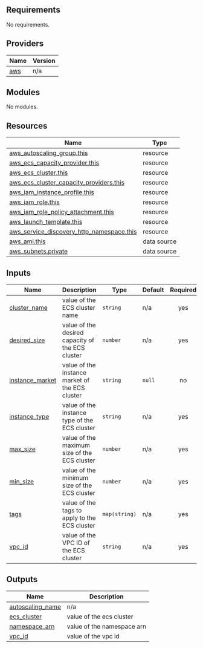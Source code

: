 ## Requirements

No requirements.

## Providers

| Name | Version |
|------|---------|
| <a name="provider_aws"></a> [aws](#provider\_aws) | n/a |

## Modules

No modules.

## Resources

| Name | Type |
|------|------|
| [aws_autoscaling_group.this](https://registry.terraform.io/providers/hashicorp/aws/latest/docs/resources/autoscaling_group) | resource |
| [aws_ecs_capacity_provider.this](https://registry.terraform.io/providers/hashicorp/aws/latest/docs/resources/ecs_capacity_provider) | resource |
| [aws_ecs_cluster.this](https://registry.terraform.io/providers/hashicorp/aws/latest/docs/resources/ecs_cluster) | resource |
| [aws_ecs_cluster_capacity_providers.this](https://registry.terraform.io/providers/hashicorp/aws/latest/docs/resources/ecs_cluster_capacity_providers) | resource |
| [aws_iam_instance_profile.this](https://registry.terraform.io/providers/hashicorp/aws/latest/docs/resources/iam_instance_profile) | resource |
| [aws_iam_role.this](https://registry.terraform.io/providers/hashicorp/aws/latest/docs/resources/iam_role) | resource |
| [aws_iam_role_policy_attachment.this](https://registry.terraform.io/providers/hashicorp/aws/latest/docs/resources/iam_role_policy_attachment) | resource |
| [aws_launch_template.this](https://registry.terraform.io/providers/hashicorp/aws/latest/docs/resources/launch_template) | resource |
| [aws_service_discovery_http_namespace.this](https://registry.terraform.io/providers/hashicorp/aws/latest/docs/resources/service_discovery_http_namespace) | resource |
| [aws_ami.this](https://registry.terraform.io/providers/hashicorp/aws/latest/docs/data-sources/ami) | data source |
| [aws_subnets.private](https://registry.terraform.io/providers/hashicorp/aws/latest/docs/data-sources/subnets) | data source |

## Inputs

| Name | Description | Type | Default | Required |
|------|-------------|------|---------|:--------:|
| <a name="input_cluster_name"></a> [cluster\_name](#input\_cluster\_name) | value of the ECS cluster name | `string` | n/a | yes |
| <a name="input_desired_size"></a> [desired\_size](#input\_desired\_size) | value of the desired capacity of the ECS cluster | `number` | n/a | yes |
| <a name="input_instance_market"></a> [instance\_market](#input\_instance\_market) | value of the instance market of the ECS cluster | `string` | `null` | no |
| <a name="input_instance_type"></a> [instance\_type](#input\_instance\_type) | value of the instance type of the ECS cluster | `string` | n/a | yes |
| <a name="input_max_size"></a> [max\_size](#input\_max\_size) | value of the maximum size of the ECS cluster | `number` | n/a | yes |
| <a name="input_min_size"></a> [min\_size](#input\_min\_size) | value of the minimum size of the ECS cluster | `number` | n/a | yes |
| <a name="input_tags"></a> [tags](#input\_tags) | value of the tags to apply to the ECS cluster | `map(string)` | n/a | yes |
| <a name="input_vpc_id"></a> [vpc\_id](#input\_vpc\_id) | value of the VPC ID of the ECS cluster | `string` | n/a | yes |

## Outputs

| Name | Description |
|------|-------------|
| <a name="output_autoscaling_name"></a> [autoscaling\_name](#output\_autoscaling\_name) | n/a |
| <a name="output_ecs_cluster"></a> [ecs\_cluster](#output\_ecs\_cluster) | value of the ecs cluster |
| <a name="output_namespace_arn"></a> [namespace\_arn](#output\_namespace\_arn) | value of the namespace arn |
| <a name="output_vpc_id"></a> [vpc\_id](#output\_vpc\_id) | value of the vpc id |
